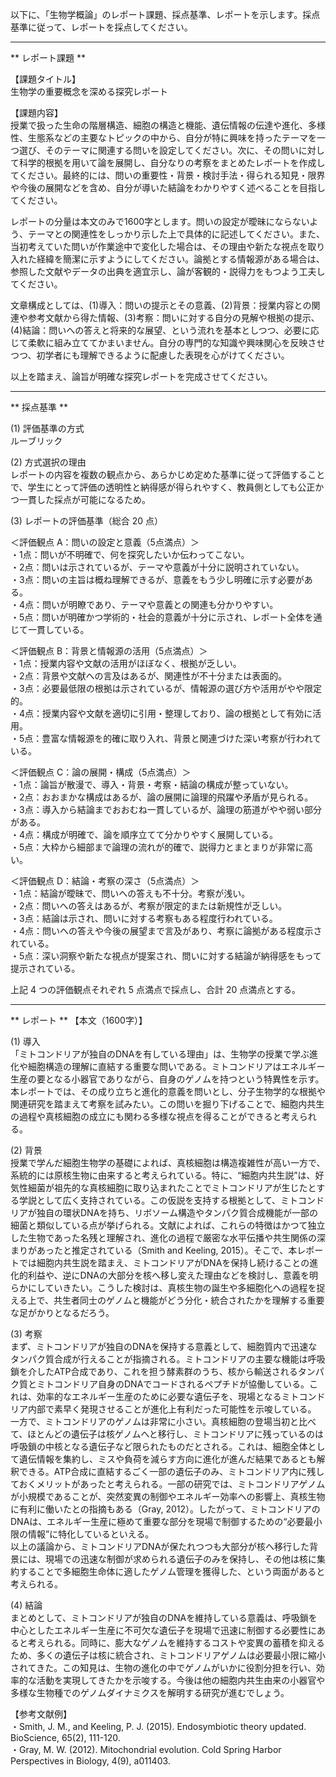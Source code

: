 以下に、「生物学概論」のレポート課題、採点基準、レポートを示します。採点基準に従って、レポートを採点してください。

---------------------------------------
** レポート課題 **

【課題タイトル】  
生物学の重要概念を深める探究レポート

【課題内容】  
授業で扱った生命の階層構造、細胞の構造と機能、遺伝情報の伝達や進化、多様性、生態系などの主要なトピックの中から、自分が特に興味を持ったテーマを一つ選び、そのテーマに関連する問いを設定してください。次に、その問いに対して科学的根拠を用いて論を展開し、自分なりの考察をまとめたレポートを作成してください。最終的には、問いの重要性・背景・検討手法・得られる知見・限界や今後の展開などを含め、自分が導いた結論をわかりやすく述べることを目指してください。

レポートの分量は本文のみで1600字とします。問いの設定が曖昧にならないよう、テーマとの関連性をしっかり示した上で具体的に記述してください。また、当初考えていた問いが作業途中で変化した場合は、その理由や新たな視点を取り入れた経緯を簡潔に示すようにしてください。論拠とする情報源がある場合は、参照した文献やデータの出典を適宜示し、論が客観的・説得力をもつよう工夫してください。

文章構成としては、(1)導入：問いの提示とその意義、(2)背景：授業内容との関連や参考文献から得た情報、(3)考察：問いに対する自分の見解や根拠の提示、(4)結論：問いへの答えと将来的な展望、という流れを基本としつつ、必要に応じて柔軟に組み立ててかまいません。自分の専門的な知識や興味関心を反映させつつ、初学者にも理解できるように配慮した表現を心がけてください。

以上を踏まえ、論旨が明確な探究レポートを完成させてください。

---------------------------------------
** 採点基準 **

(1) 評価基準の方式  
ルーブリック

(2) 方式選択の理由  
レポートの内容を複数の観点から、あらかじめ定めた基準に従って評価することで、学生にとって評価の透明性と納得感が得られやすく、教員側としても公正かつ一貫した採点が可能になるため。

(3) レポートの評価基準（総合 20 点）  

＜評価観点 A：問いの設定と意義（5点満点）＞  
・1点：問いが不明確で、何を探究したいか伝わってこない。  
・2点：問いは示されているが、テーマや意義が十分に説明されていない。  
・3点：問いの主旨は概ね理解できるが、意義をもう少し明確に示す必要がある。  
・4点：問いが明瞭であり、テーマや意義との関連も分かりやすい。  
・5点：問いが明確かつ学術的・社会的意義が十分に示され、レポート全体を通じて一貫している。  

＜評価観点 B：背景と情報源の活用（5点満点）＞  
・1点：授業内容や文献の活用がほぼなく、根拠が乏しい。  
・2点：背景や文献への言及はあるが、関連性が不十分または表面的。  
・3点：必要最低限の根拠は示されているが、情報源の選び方や活用がやや限定的。  
・4点：授業内容や文献を適切に引用・整理しており、論の根拠として有効に活用。  
・5点：豊富な情報源を的確に取り入れ、背景と関連づけた深い考察が行われている。  

＜評価観点 C：論の展開・構成（5点満点）＞  
・1点：論旨が散漫で、導入・背景・考察・結論の構成が整っていない。  
・2点：おおまかな構成はあるが、論の展開に論理的飛躍や矛盾が見られる。  
・3点：導入から結論までおおむね一貫しているが、論理の筋道がやや弱い部分がある。  
・4点：構成が明確で、論を順序立てて分かりやすく展開している。  
・5点：大枠から細部まで論理の流れが的確で、説得力とまとまりが非常に高い。  

＜評価観点 D：結論・考察の深さ（5点満点）＞  
・1点：結論が曖昧で、問いへの答えも不十分。考察が浅い。  
・2点：問いへの答えはあるが、考察が限定的または新規性が乏しい。  
・3点：結論は示され、問いに対する考察もある程度行われている。  
・4点：問いへの答えや今後の展望まで言及があり、考察に論拠がある程度示されている。  
・5点：深い洞察や新たな視点が提案され、問いに対する結論が納得感をもって提示されている。  

上記 4 つの評価観点それぞれ 5 点満点で採点し、合計 20 点満点とする。  

---------------------------------------
** レポート **
【本文（1600字）】

(1) 導入  
「ミトコンドリアが独自のDNAを有している理由」は、生物学の授業で学ぶ進化や細胞構造の理解に直結する重要な問いである。ミトコンドリアはエネルギー生産の要となる小器官でありながら、自身のゲノムを持つという特異性を示す。本レポートでは、その成り立ちと進化的意義を問いとし、分子生物学的な根拠や関連研究を踏まえて考察を試みたい。この問いを掘り下げることで、細胞内共生の過程や真核細胞の成立にも関わる多様な視点を得ることができると考えられる。  

(2) 背景  
授業で学んだ細胞生物学の基礎によれば、真核細胞は構造複雑性が高い一方で、系統的には原核生物に由来すると考えられている。特に、“細胞内共生説”は、好気性細菌が祖先的な真核細胞に取り込まれたことでミトコンドリアが生じたとする学説として広く支持されている。この仮説を支持する根拠として、ミトコンドリアが独自の環状DNAを持ち、リボソーム構造やタンパク質合成機能が一部の細菌と類似している点が挙げられる。文献によれば、これらの特徴はかつて独立した生物であった名残と理解され、進化の過程で厳密な水平伝播や共生関係の深まりがあったと推定されている（Smith and Keeling, 2015）。そこで、本レポートでは細胞内共生説を踏まえ、ミトコンドリアがDNAを保持し続けることの進化的利益や、逆にDNAの大部分を核へ移し変えた理由などを検討し、意義を明らかにしていきたい。こうした検討は、真核生物の誕生や多細胞化への過程を捉える上で、共生者同士のゲノムと機能がどう分化・統合されたかを理解する重要な足がかりとなるだろう。  

(3) 考察  
まず、ミトコンドリアが独自のDNAを保持する意義として、細胞質内で迅速なタンパク質合成が行えることが指摘される。ミトコンドリアの主要な機能は呼吸鎖を介したATP合成であり、これを担う酵素群のうち、核から輸送されるタンパク質とミトコンドリア自身のDNAでコードされるペプチドが協働している。これは、効率的なエネルギー生産のために必要な遺伝子を、現場となるミトコンドリア内部で素早く発現させることが進化上有利だった可能性を示唆している。  
一方で、ミトコンドリアのゲノムは非常に小さい。真核細胞の登場当初と比べて、ほとんどの遺伝子は核ゲノムへと移行し、ミトコンドリアに残っているのは呼吸鎖の中核となる遺伝子など限られたものだとされる。これは、細胞全体として遺伝情報を集約し、ミスや負荷を減らす方向に進化が進んだ結果であるとも解釈できる。ATP合成に直結するごく一部の遺伝子のみ、ミトコンドリア内に残しておくメリットがあったと考えられる。一部の研究では、ミトコンドリアゲノムが小規模であることが、突然変異の制御やエネルギー効率への影響上、真核生物に有利に働いたとの指摘もある（Gray, 2012）。したがって、ミトコンドリアのDNAは、エネルギー生産に極めて重要な部分を現場で制御するための“必要最小限の情報”に特化しているといえる。  
以上の議論から、ミトコンドリアDNAが保たれつつも大部分が核へ移行した背景には、現場での迅速な制御が求められる遺伝子のみを保持し、その他は核に集約することで多細胞生命体に適したゲノム管理を獲得した、という両面があると考えられる。  

(4) 結論  
まとめとして、ミトコンドリアが独自のDNAを維持している意義は、呼吸鎖を中心としたエネルギー生産に不可欠な遺伝子を現場で迅速に制御する必要性にあると考えられる。同時に、膨大なゲノムを維持するコストや変異の蓄積を抑えるため、多くの遺伝子は核に統合され、ミトコンドリアゲノムは必要最小限に縮小されてきた。この知見は、生物の進化の中でゲノムがいかに役割分担を行い、効率的な活動を実現してきたかを示唆する。今後は他の細胞内共生由来の小器官や多様な生物種でのゲノムダイナミクスを解明する研究が進むでしょう。  

【参考文献例】  
・Smith, J. M., and Keeling, P. J. (2015). Endosymbiotic theory updated. BioScience, 65(2), 111-120.  
・Gray, M. W. (2012). Mitochondrial evolution. Cold Spring Harbor Perspectives in Biology, 4(9), a011403.  

